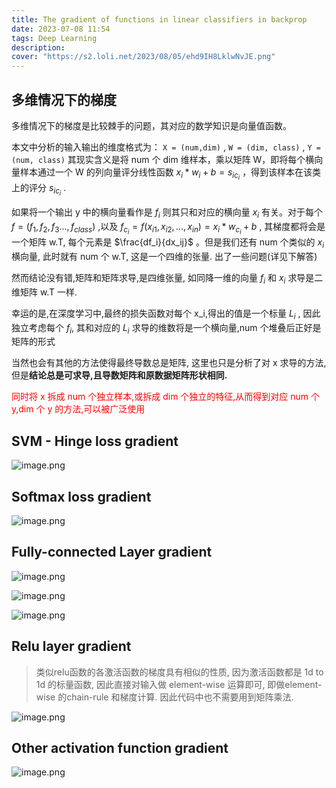 ```yaml
---
title: The gradient of functions in linear classifiers in backprop
date: 2023-07-08 11:54
tags: Deep Learning
description:
cover: "https://s2.loli.net/2023/08/05/ehd9IH8LklwNvJE.png"
---
```


## 多维情况下的梯度

多维情况下的梯度是比较棘手的问题，其对应的数学知识是向量值函数。

本文中分析的输入输出的维度格式为：
`X = (num,dim)` , `W = (dim, class)` , `Y = (num, class)`
其现实含义是将 num 个 dim 维样本，乘以矩阵 W，即将每个横向量样本通过一个 W 的列向量评分线性函数 $x_i * w_i + b =s_{ic_i}$ ，得到该样本在该类上的评分 $s_{ic_i}$ .

如果将一个输出 y 中的横向量看作是 $f_i$ 则其只和对应的横向量 $x_i$ 有关。对于每个 $f = (f_1,f_2, f_3 \dots , f_{class})$ ,以及 $f_{c_i} = f(x_{i1}, x_{i2}, \dots , x_{in}) = x_i * w_{c_i} + b$ , 其梯度都将会是一个矩阵 w.T, 每个元素是 $\frac{df_i}{dx_ij}$ 。但是我们还有 num 个类似的 $x_i$ 横向量, 此时就有 num 个 w.T, 这是一个四维的张量. 出了一些问题(详见下解答)

然而结论没有错,矩阵和矩阵求导,是四维张量, 如同降一维的向量 $f_i$ 和 $x_i$ 求导是二维矩阵 w.T 一样.

幸运的是,在深度学习中,最终的损失函数对每个 x_i,得出的值是一个标量 $L_i$ , 因此独立考虑每个 $f_i$, 其和对应的 $L_i$ 求导的维数将是一个横向量,num 个堆叠后正好是矩阵的形式

当然也会有其他的方法使得最终导数总是矩阵, 这里也只是分析了对 x 求导的方法,但是**结论总是可求导,且导数矩阵和原数据矩阵形状相同.**

<font color=red>同时将 x 拆成 num 个独立样本,或拆成 dim 个独立的特征,从而得到对应 num 个 y,dim 个 y 的方法,可以被广泛使用</font>

## SVM - Hinge loss gradient

![image.png](https://s2.loli.net/2023/07/08/7PHkbgMIzUCViN8.png)

## Softmax loss gradient

![image.png](https://s2.loli.net/2023/07/08/JFsHMlRwnjUfcqN.png)

## Fully-connected Layer gradient

![image.png](https://s2.loli.net/2023/07/08/uSW3MJaLtAdUGr8.png)

![image.png](https://s2.loli.net/2023/07/08/2HFs1C4NdQJ6DEB.png)

![image.png](https://s2.loli.net/2023/07/08/ts49IC2zSelDEPa.png)


## Relu layer gradient

> 类似relu函数的各激活函数的梯度具有相似的性质, 因为激活函数都是 1d to 1d 的标量函数, 因此直接对输入做 element-wise 运算即可, 即做element-wise 的chain-rule 和梯度计算. 因此代码中也不需要用到矩阵乘法.

![image.png](https://s2.loli.net/2023/07/08/ZM4xHj9YoOTa2UV.png)

## Other activation function gradient

![image.png](https://s2.loli.net/2023/07/08/DEzR8fKJjeyL31P.png)

